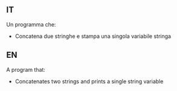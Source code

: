 ## IT
Un programma che:
- Concatena due stringhe e stampa una singola variabile stringa
## EN
A program that:
- Concatenates two strings and prints a single string variable